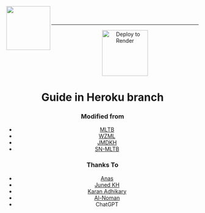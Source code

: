

<div width="100%" align="center">

  <a align="left" href="https://github.com/5hojib/hk-upstream" title="Tidal DL Bot"><img align="left" height="115" src="https://github-readme-stats.vercel.app/api/pin/?username=5hojib&repo=hk-upstream&theme=react&border_color=61dafb&border_radius=10"></a><br><br>
  
  ______________________
  
  <a href="https://render.com/deploy"><img src="https://render.com/images/deploy-to-render-button.svg" alt="Deploy to Render" width="120"></a>

# Guide in Heroku branch


### Modified from
* [MLTB](https://github.com/anasty17/mirror-leech-telegram-bot)
* [WZML](https://github.com/weebzone/WZML) 
* [JMDKH](https://github.com/junedkh/jmdkh-mltb)
* [SN-MLTB](https://github.com/SN-ABDULLAH-AL-NOMAN/SN-MLTB)

### Thanks To
* [Anas](https://github.com/anasty17) 
* [Juned KH](https://github.com/junedkh) 
* [Karan Adhikary](https://github.com/weebzone) 
* [Al-Noman](https://github.com/SN-ABDULLAH-AL-NOMAN) 
* ChatGPT
